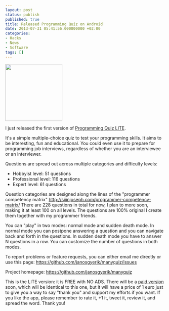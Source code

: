 ```yaml
---
layout: post
status: publish
published: true
title: Released Programming Quiz on Android
date: 2013-07-31 05:41:56.000000000 +02:00
categories:
- Hacks
- News
- Software
tags: []
---
```

<a style="line-height: 1.714285714; font-size: 1rem;" href="https://play.google.com/store/apps/details?id=com.manyquiz.programming.lite"><img class="alignright" alt="" src="https://lh3.ggpht.com/ZY195NpGY-iPM_yf5W3F-J7qlbAaOn9DuiF5cUkVM8_5MRBgh_v4M1w1Ou-SrbiuFQ=w300-rw" width="180" height="180" /></a>

I just released the first version of [Programming Quiz LITE](https://play.google.com/store/apps/details?id=com.manyquiz.programming.lite).

It's a simple multiple-choice quiz to test your programming skills. It aims to be interesting, fun and educational. You could even use it to prepare for programming job interviews, regardless of whether you are an interviewee or an interviewer.

Questions are spread out across multiple categories and difficulty levels:
<ul>
	<li>Hobbyist level: 51 questions</li>
	<li>Professional level: 116 questions</li>
	<li>Expert level: 61 questions</li>
</ul>
Question categories are designed along the lines of the "programmer competency matrix" <a href="https://www.google.com/url?q=http://sijinjoseph.com/programmer-competency-matrix/&amp;sa=D&amp;usg=AFQjCNHSenfFjbIKrI-H6I7R3JjHlaHt0g" target="_blank">http://sijinjoseph.com/programmer-competency-matrix/</a> There are 228 questions in total for now, I plan to more soon, making it at least 100 on all levels. The questions are 100% original I create them together with my programmer friends.

You can "play" in two modes: normal mode and sudden death mode. In normal mode you can postpone answering a question and you can navigate back and forth in the questions. In sudden death mode you have to answer N questions in a row. You can customize the number of questions in both modes.

To report problems or feature requests, you can either email me directly or use this page: <a href="https://www.google.com/url?q=https://github.com/janosgyerik/manyquiz/issues&amp;sa=D&amp;usg=AFQjCNHWyBeTkhIy7jmgX16-5-dp5FLl_w" target="_blank">https://github.com/janosgyerik/manyquiz/issues</a>

Project homepage: <a href="https://www.google.com/url?q=https://github.com/janosgyerik/manyquiz&amp;sa=D&amp;usg=AFQjCNEsN-rEfldY57RjZehXWEjqpYxvwg" target="_blank">https://github.com/janosgyerik/manyquiz</a>

This is the LITE version: it is FREE with NO ADS. There will be a [paid version](https://play.google.com/store/apps/details?id=com.manyquiz.programming.full) soon, which will be identical to this one, but it will have a price of 1 euro just to give you a way to say "thank you" and support my efforts if you want. If you like the app, please remember to rate it, +1 it, tweet it, review it, and spread the word. Thank you!
